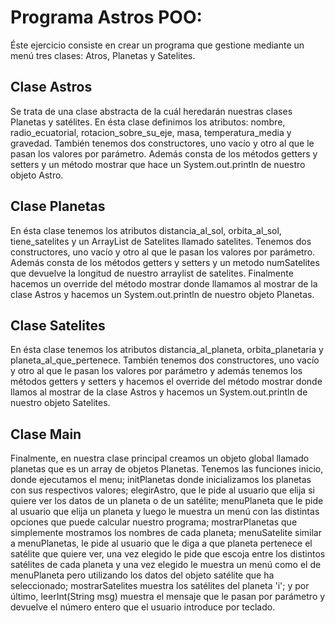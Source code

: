 # Programa Astros POO:
Éste ejercicio consiste en crear un programa que gestione mediante un menú tres clases: Atros, Planetas y Satelites.

## Clase Astros
Se trata de una clase abstracta de la cuál heredarán nuestras clases Planetas y satélites. En ésta clase definimos los atributos: nombre, radio_ecuatorial, rotacion_sobre_su_eje, masa, temperatura_media y gravedad. También tenemos dos constructores, uno vacío y otro al que le pasan los valores por parámetro. Además consta de los métodos getters y setters y un método mostrar que hace un System.out.println de nuestro objeto Astro.

## Clase Planetas
En ésta clase tenemos los atributos distancia_al_sol, orbita_al_sol, tiene_satelites y un ArrayList de Satelites llamado satelites. Tenemos dos constructores, uno vacío y otro al que le pasan los valores por parámetro. Además consta de los métodos	getters y setters y un metodo numSatelites que devuelve la longitud de nuestro arraylist de satelites. Finalmente hacemos un override del método mostrar donde llamamos al mostrar de la clase Astros y hacemos un System.out.println de nuestro objeto Planetas.

## Clase Satelites
En ésta clase tenemos los atributos distancia_al_planeta, orbita_planetaria y planeta_al_que_pertenece. También tenemos dos constructores, uno vacío y otro al que le pasan los valores por parámetro y además tenemos los métodos getters y setters y hacemos el override del método mostrar donde llamos al mostrar de la clase Astros y hacemos un System.out.println de nuestro objeto Satelites.

## Clase Main
Finalmente, en nuestra clase principal creamos un objeto global llamado planetas que es un array de objetos Planetas. Tenemos las funciones inicio, donde ejecutamos el menu; initPlanetas donde inicializamos los planetas con sus respectivos valores; elegirAstro, que le pide al usuario que elija si quiere ver los datos de un planeta o de un satélite; menuPlaneta que le pide al usuario que elija un planeta y luego le muestra un menú con las distintas opciones que puede calcular nuestro programa; mostrarPlanetas que simplemente mostramos los nombres de cada planeta; menuSatelite similar a menuPlanetas, le pide al usuario que le diga a que planeta pertenece el satélite que quiere ver, una vez elegido le pide que escoja entre los distintos satélites de cada planeta y una vez elegido le muestra un menú como el de menuPlaneta pero utilizando los datos del objeto satélite que ha seleccionado; mostrarSatelites muestra los satélites del planeta 'i'; y por último, leerInt(String msg) muestra el mensaje que le pasan por parámetro y devuelve el número entero que el usuario introduce por teclado.
